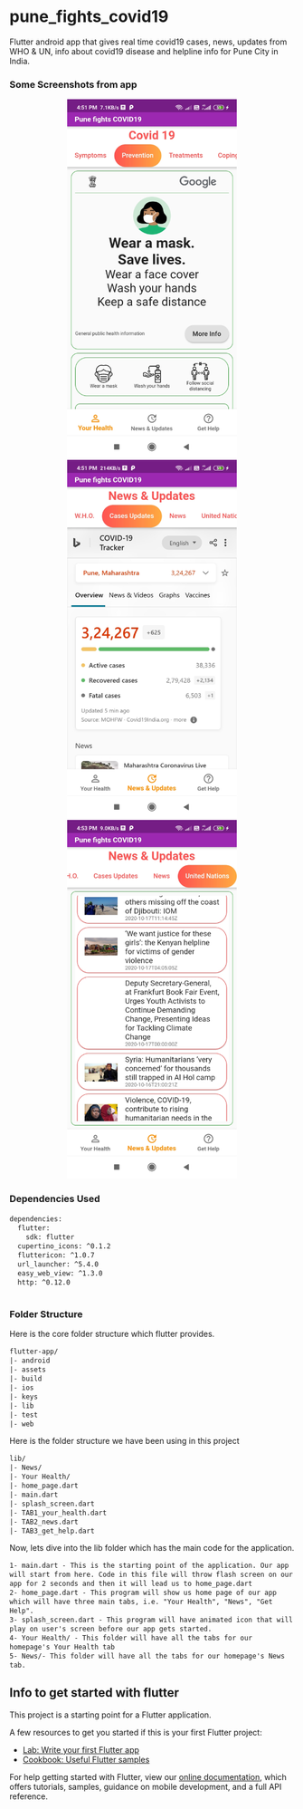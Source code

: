 # pune_fights_covid19

Flutter android app that gives real time covid19 cases, news, updates from WHO & UN, info about covid19 disease and helpline info for Pune City in India.

### Some Screenshots from app

<p align="center">
  <img src="screenshots/Screenshot_2020-10-20-16-51-16-603_com.example.pune_fights_covid19.jpg" width="300">
  <img src="screenshots/Screenshot_2020-10-20-16-51-51-248_com.example.pune_fights_covid19.jpg" width="300">
  <img src="screenshots/Screenshot_2020-10-20-16-53-18-603_com.example.pune_fights_covid19.jpg" width="300">
</p>

### Dependencies Used

```
dependencies:
  flutter:
    sdk: flutter
  cupertino_icons: ^0.1.2
  fluttericon: ^1.0.7
  url_launcher: ^5.4.0 
  easy_web_view: ^1.3.0
  http: ^0.12.0
  
```

### Folder Structure
Here is the core folder structure which flutter provides.

```
flutter-app/
|- android
|- assets 
|- build
|- ios
|- keys
|- lib
|- test
|- web
```

Here is the folder structure we have been using in this project

```
lib/
|- News/
|- Your Health/
|- home_page.dart
|- main.dart
|- splash_screen.dart
|- TAB1_your_health.dart
|- TAB2_news.dart
|- TAB3_get_help.dart
```

Now, lets dive into the lib folder which has the main code for the application.

```
1- main.dart - This is the starting point of the application. Our app will start from here. Code in this file will throw flash screen on our app for 2 seconds and then it will lead us to home_page.dart
2- home_page.dart - This program will show us home page of our app which will have three main tabs, i.e. "Your Health", "News", "Get Help".
3- splash_screen.dart - This program will have animated icon that will play on user's screen before our app gets started.
4- Your Health/ - This folder will have all the tabs for our homepage's Your Health tab
5- News/- This folder will have all the tabs for our homepage's News tab.

```


## Info to get started with flutter 

This project is a starting point for a Flutter application.

A few resources to get you started if this is your first Flutter project:

- [Lab: Write your first Flutter app](https://flutter.dev/docs/get-started/codelab)
- [Cookbook: Useful Flutter samples](https://flutter.dev/docs/cookbook)

For help getting started with Flutter, view our
[online documentation](https://flutter.dev/docs), which offers tutorials,
samples, guidance on mobile development, and a full API reference.
